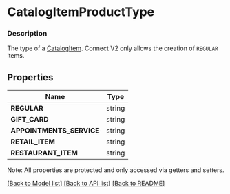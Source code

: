 # CatalogItemProductType

### Description

The type of a [CatalogItem](#type-catalogitem). Connect V2 only allows the creation of `REGULAR` items.

## Properties
Name | Type
------------ | -------------
**REGULAR** | string
**GIFT_CARD** | string
**APPOINTMENTS_SERVICE** | string
**RETAIL_ITEM** | string
**RESTAURANT_ITEM** | string

Note: All properties are protected and only accessed via getters and setters.

[[Back to Model list]](../../README.md#documentation-for-models) [[Back to API list]](../../README.md#documentation-for-api-endpoints) [[Back to README]](../../README.md)

